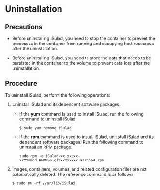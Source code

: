 # Uninstallation
## Precautions
- Before uninstalling iSulad, you need to stop the container to prevent the processes in the container from running and occupying host resources after the uninstallation.

- Before uninstalling iSulad, you need to store the data that needs to be persisted in the container to the volume to prevent data loss after the uninstallation.

## Procedure

To uninstall iSulad, perform the following operations:

1.  Uninstall iSulad and its dependent software packages.
    -   If the  **yum**  command is used to install iSulad, run the following command to uninstall iSulad:

        ```
        $ sudo yum remove iSulad
        ```

    -   If the  **rpm**  command is used to install iSulad, uninstall iSulad and its dependent software packages. Run the following command to uninstall an RPM package.

        ```
        sudo rpm -e iSulad-xx.xx.xx-YYYYmmdd.HHMMSS.gitxxxxxxxx.aarch64.rpm
        ```

2.  Images, containers, volumes, and related configuration files are not automatically deleted. The reference command is as follows:

    ```
    $ sudo rm -rf /var/lib/iSulad
    ```



